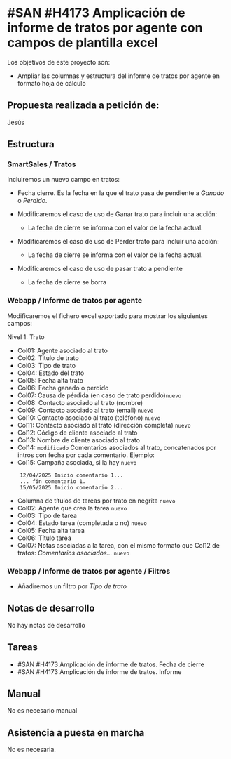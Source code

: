 # #SAN #H4173 Amplicación de informe de tratos por agente con campos de plantilla excel

Los objetivos de este proyecto son:
+ Ampliar las columnas y estructura del informe de tratos por agente en formato hoja de cálculo

## Propuesta realizada a petición de:
Jesús

## Estructura

### SmartSales / Tratos
Incluiremos un nuevo campo en tratos:
+ Fecha cierre. Es la fecha en la que el trato pasa de pendiente a _Ganado_ o _Perdido_.

+ Modificaremos el caso de uso de Ganar trato para incluir una acción:
    + La fecha de cierre se informa con el valor de la fecha actual.

+ Modificaremos el caso de uso de Perder trato para incluir una acción:
    + La fecha de cierre se informa con el valor de la fecha actual.

+ Modificaremos el caso de uso de pasar trato a pendiente
    + La fecha de cierre se borra

### Webapp / Informe de tratos por agente
Modificaremos el fichero excel exportado para mostrar los siguientes campos:

Nivel 1: Trato

+ Col01: Agente asociado al trato
+ Col02: Titulo de trato
+ Col03: Tipo de trato
+ Col04: Estado del trato
+ Col05: Fecha alta trato
+ Col06: Fecha ganado o perdido
+ Col07: Causa de pérdida (en caso de trato perdido)`nuevo`
+ Col08: Contacto asociado al trato (nombre)
+ Col09: Contacto asociado al trato (email) `nuevo`
+ Col10: Contacto asociado al trato (teléfono) `nuevo`
+ Col11: Contacto asociado al trato (dirección completa) `nuevo`
+ Col12: Código de cliente asociado al trato
+ Col13: Nombre de cliente asociado al trato
+ Col14: `modificado` Comentarios asociados al trato, concatenados por intros con fecha por cada comentario. Ejemplo:
+ Col15: Campaña asociada, si la hay `nuevo`

```
    12/04/2025 Inicio comentario 1...
    ... fin comentario 1.
    15/05/2025 Inicio comentario 2...
```

+ Columna de títulos de tareas por trato en negrita `nuevo`
+ Col02: Agente que crea la tarea `nuevo`
+ Col03: Tipo de tarea
+ Col04: Estado tarea (completada o no) `nuevo`
+ Col05: Fecha alta tarea
+ Col06: Título tarea
+ Col07: Notas asociadas a la tarea, con el mismo formato que Col12 de tratos: _Comentarios asociados..._ `nuevo`

### Webapp / Informe de tratos por agente / Filtros
+ Añadiremos un filtro por _Tipo de trato_


## Notas de desarrollo
No hay notas de desarrollo



## Tareas
* #SAN #H4173 Amplicación de informe de tratos. Fecha de cierre
* #SAN #H4173 Amplicación de informe de tratos. Informe


## Manual
No es necesario manual

## Asistencia a puesta en marcha
No es necesaria.
